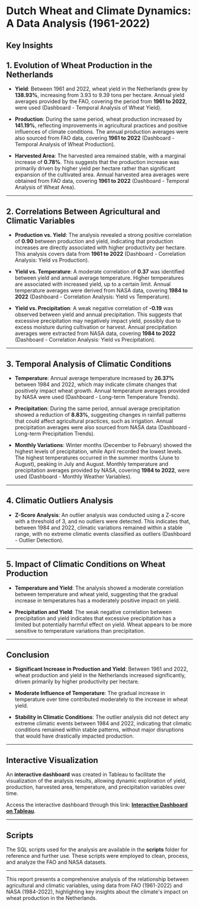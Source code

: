 # Dutch Wheat and Climate Dynamics: A Data Analysis (1961-2022)

## **Key Insights**


## 1. Evolution of Wheat Production in the Netherlands
- **Yield**: Between 1961 and 2022, wheat yield in the Netherlands grew by **138.93%**, increasing from 3.93 to 9.39 tons per hectare. Annual yield averages provided by the FAO, covering the period from **1961 to 2022**, were used (Dashboard - Temporal Analysis of Wheat Yield).
  
- **Production**: During the same period, wheat production increased by **141.19%**, reflecting improvements in agricultural practices and positive influences of climate conditions. The annual production averages were also sourced from FAO data, covering **1961 to 2022** (Dashboard - Temporal Analysis of Wheat Production).
  
- **Harvested Area**: The harvested area remained stable, with a marginal increase of **0.78%**. This suggests that the production increase was primarily driven by higher yield per hectare rather than significant expansion of the cultivated area. Annual harvested area averages were obtained from FAO data, covering **1961 to 2022** (Dashboard - Temporal Analysis of Wheat Area).

---

## 2. Correlations Between Agricultural and Climatic Variables
- **Production vs. Yield**: The analysis revealed a strong positive correlation of **0.90** between production and yield, indicating that production increases are directly associated with higher productivity per hectare. This analysis covers data from **1961 to 2022** (Dashboard - Correlation Analysis: Yield vs Production).
  
- **Yield vs. Temperature**: A moderate correlation of **0.37** was identified between yield and annual average temperature. Higher temperatures are associated with increased yield, up to a certain limit. Annual temperature averages were derived from NASA data, covering **1984 to 2022** (Dashboard - Correlation Analysis: Yield vs Temperature).
  
- **Yield vs. Precipitation**: A weak negative correlation of **-0.19** was observed between yield and annual precipitation. This suggests that excessive precipitation may negatively impact yield, possibly due to excess moisture during cultivation or harvest. Annual precipitation averages were extracted from NASA data, covering **1984 to 2022** (Dashboard - Correlation Analysis: Yield vs Precipitation).

---

## 3. Temporal Analysis of Climatic Conditions
- **Temperature**: Annual average temperature increased by **26.37%** between 1984 and 2022, which may indicate climate changes that positively impact wheat growth. Annual temperature averages provided by NASA were used (Dashboard - Long-term Temperature Trends).
  
- **Precipitation**: During the same period, annual average precipitation showed a reduction of **8.83%**, suggesting changes in rainfall patterns that could affect agricultural practices, such as irrigation. Annual precipitation averages were also sourced from NASA data (Dashboard - Long-term Precipitation Trends).
  
- **Monthly Variations**: Winter months (December to February) showed the highest levels of precipitation, while April recorded the lowest levels. The highest temperatures occurred in the summer months (June to August), peaking in July and August. Monthly temperature and precipitation averages provided by NASA, covering **1984 to 2022**, were used (Dashboard - Monthly Weather Variables).

---

## 4. Climatic Outliers Analysis
- **Z-Score Analysis**: An outlier analysis was conducted using a Z-score with a threshold of 3, and no outliers were detected. This indicates that, between 1984 and 2022, climatic variations remained within a stable range, with no extreme climatic events classified as outliers (Dashboard - Outlier Detection).

---

## 5. Impact of Climatic Conditions on Wheat Production
- **Temperature and Yield**: The analysis showed a moderate correlation between temperature and wheat yield, suggesting that the gradual increase in temperatures has a moderately positive impact on yield.
  
- **Precipitation and Yield**: The weak negative correlation between precipitation and yield indicates that excessive precipitation has a limited but potentially harmful effect on yield. Wheat appears to be more sensitive to temperature variations than precipitation.

---

## Conclusion
- **Significant Increase in Production and Yield**: Between 1961 and 2022, wheat production and yield in the Netherlands increased significantly, driven primarily by higher productivity per hectare.
  
- **Moderate Influence of Temperature**: The gradual increase in temperature over time contributed moderately to the increase in wheat yield.
  
- **Stability in Climatic Conditions**: The outlier analysis did not detect any extreme climatic events between 1984 and 2022, indicating that climatic conditions remained within stable patterns, without major disruptions that would have drastically impacted production.

---

## Interactive Visualization
An **interactive dashboard** was created in Tableau to facilitate the visualization of the analysis results, allowing dynamic exploration of yield, production, harvested area, temperature, and precipitation variables over time.

Access the interactive dashboard through this link: [**Interactive Dashboard on Tableau**](https://public.tableau.com/app/profile/diego.oliveira5592/viz/DutchWheatandClimateDynamicsADataAnalysis1961-2022/Dashboard_IntegratedAnalysisofWheatProductionandClimateTrends1961-2022#1).

---

## Scripts
The SQL scripts used for the analysis are available in the **scripts** folder for reference and further use. These scripts were employed to clean, process, and analyze the FAO and NASA datasets.

---

This report presents a comprehensive analysis of the relationship between agricultural and climatic variables, using data from FAO (1961-2022) and NASA (1984-2022), highlighting key insights about the climate's impact on wheat production in the Netherlands.
